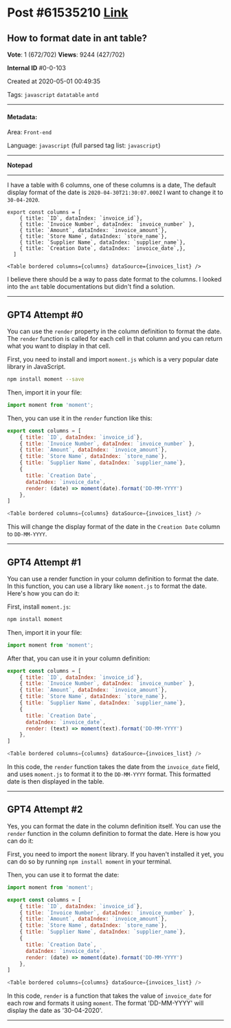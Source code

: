
# Post \#61535210 [Link](https://stackoverflow.com/questions/61535210/)

## How to format date in ant table?

**Vote**: 1 (672/702) **Views**: 9244 (427/702) 

**Internal ID** \#0-0-103

Created at 2020-05-01 00:49:35

Tags: `javascript` `datatable` `antd`

----------

#### Metadata:

Area: `Front-end`

Language: `javascript` (full parsed tag list: `javascript`)

----------

**Notepad**


----------

I have a table with 6 columns, one of these columns is a date, The default display format of the date is `2020-04-30T21:30:07.000Z` I want to change it to `30-04-2020`.

```
export const columns = [
    { title: `ID`, dataIndex: `invoice_id`},
    { title: `Invoice Number`, dataIndex: `invoice_number` },
    { title: `Amount`, dataIndex: `invoice_amount`},
    { title: `Store Name`, dataIndex: `store_name`},
    { title: `Supplier Name`, dataIndex: `supplier_name`},
    { title: `Creation Date`, dataIndex: `invoice_date`,},
  ]

<Table bordered columns={columns} dataSource={invoices_list} />
```


I believe there should be a way to pass date format to the columns. I looked into the `ant` table documentations but didn't find a solution.


----------
        
## GPT4 Attempt \#0

You can use the `render` property in the column definition to format the date. The `render` function is called for each cell in that column and you can return what you want to display in that cell.

First, you need to install and import `moment.js` which is a very popular date library in JavaScript.

```bash
npm install moment --save
```

Then, import it in your file:

```javascript
import moment from 'moment';
```

Then, you can use it in the `render` function like this:

```javascript
export const columns = [
    { title: `ID`, dataIndex: `invoice_id`},
    { title: `Invoice Number`, dataIndex: `invoice_number` },
    { title: `Amount`, dataIndex: `invoice_amount`},
    { title: `Store Name`, dataIndex: `store_name`},
    { title: `Supplier Name`, dataIndex: `supplier_name`},
    { 
      title: `Creation Date`, 
      dataIndex: `invoice_date`,
      render: (date) => moment(date).format('DD-MM-YYYY')
    },
]

<Table bordered columns={columns} dataSource={invoices_list} />
```

This will change the display format of the date in the `Creation Date` column to `DD-MM-YYYY`.

--------

## GPT4 Attempt \#1

You can use a render function in your column definition to format the date. In this function, you can use a library like `moment.js` to format the date. Here's how you can do it:

First, install `moment.js`:

```bash
npm install moment
```

Then, import it in your file:

```javascript
import moment from 'moment';
```

After that, you can use it in your column definition:

```javascript
export const columns = [
    { title: `ID`, dataIndex: `invoice_id`},
    { title: `Invoice Number`, dataIndex: `invoice_number` },
    { title: `Amount`, dataIndex: `invoice_amount`},
    { title: `Store Name`, dataIndex: `store_name`},
    { title: `Supplier Name`, dataIndex: `supplier_name`},
    { 
      title: `Creation Date`, 
      dataIndex: `invoice_date`,
      render: (text) => moment(text).format('DD-MM-YYYY') 
    },
]

<Table bordered columns={columns} dataSource={invoices_list} />
```

In this code, the `render` function takes the date from the `invoice_date` field, and uses `moment.js` to format it to the `DD-MM-YYYY` format. This formatted date is then displayed in the table.

--------

## GPT4 Attempt \#2

Yes, you can format the date in the column definition itself. You can use the `render` function in the column definition to format the date. Here is how you can do it:

First, you need to import the `moment` library. If you haven't installed it yet, you can do so by running `npm install moment` in your terminal.

Then, you can use it to format the date:

```javascript
import moment from 'moment';

export const columns = [
    { title: `ID`, dataIndex: `invoice_id`},
    { title: `Invoice Number`, dataIndex: `invoice_number` },
    { title: `Amount`, dataIndex: `invoice_amount`},
    { title: `Store Name`, dataIndex: `store_name`},
    { title: `Supplier Name`, dataIndex: `supplier_name`},
    { 
      title: `Creation Date`, 
      dataIndex: `invoice_date`,
      render: (date) => moment(date).format('DD-MM-YYYY')
    },
]

<Table bordered columns={columns} dataSource={invoices_list} />
```

In this code, `render` is a function that takes the value of `invoice_date` for each row and formats it using `moment`. The format 'DD-MM-YYYY' will display the date as '30-04-2020'.

--------
